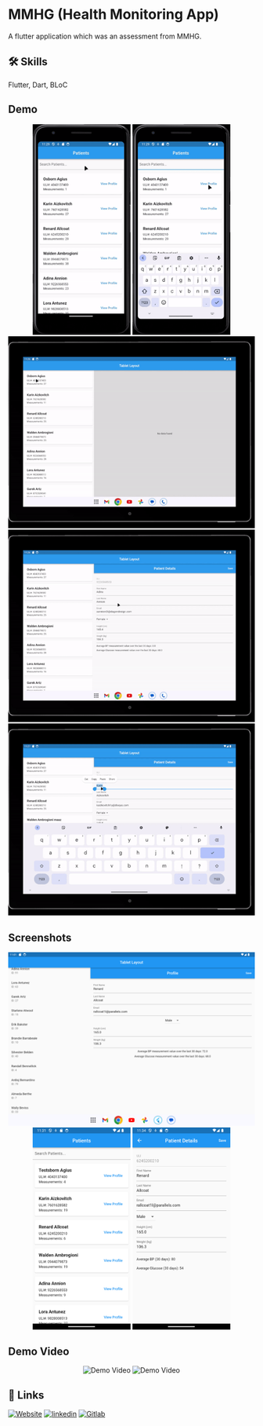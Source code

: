 # MMHG (Health Monitoring App)

A flutter application which was an assessment from MMHG.

## 🛠 Skills

Flutter, Dart, BLoC

## Demo

<div align='center'>
  <img src='https://raw.githubusercontent.com/maz341/mmhg/main/assets/demo/gif_4.gif' width='200' alt='Demo GIF'>
  <img src='https://raw.githubusercontent.com/maz341/mmhg/main/assets/demo/gif_5.gif' width='200' alt='Demo GIF'>
</div>

  <img src='https://raw.githubusercontent.com/maz341/mmhg/main/assets/demo/gif_1.gif' alt='Demo GIF'>
  <img src='https://raw.githubusercontent.com/maz341/mmhg/main/assets/demo/gif_2.gif' alt='Demo GIF'>
  <img src='https://raw.githubusercontent.com/maz341/mmhg/main/assets/demo/gif_3.gif' alt='Demo GIF'>

## Screenshots

  <img src='https://raw.githubusercontent.com/maz341/mmhg/main/assets/demo/ss1.png'  alt='Demo Screenshot'>
<div align='center'>
  <img src='https://raw.githubusercontent.com/maz341/mmhg/main/assets/demo/ss2.png' width='200' alt='Demo Screenshot'>
  <img src='https://raw.githubusercontent.com/maz341/mmhg/main/assets/demo/ss3.png' width='200' alt='Demo Screenshot'>
  
</div>

## Demo Video

<div align='center'>
  <img src='https://raw.githubusercontent.com/maz341/mmhg/main/assets/demo/vid1.mp4'  alt='Demo Video'>
  <img src='https://raw.githubusercontent.com/maz341/mmhg/main/assets/demo/vid2.mp4'  alt='Demo Video'>

</div>

## 🔗 Links

[![Website](https://img.shields.io/badge/my_portfolio-000?style=for-the-badge&logo=ko-fi&logoColor=white)](https://maazkamal.com)
[![linkedin](https://img.shields.io/badge/linkedin-0A66C2?style=for-the-badge&logo=linkedin&logoColor=white)](https://www.linkedin.com/in/mazkamal/)
[![Gitlab](https://img.shields.io/badge/gitlab-fc6d27?style=for-the-badge&logo=gitlab&logoColor=white)](https://gitlab.com/maz341)

